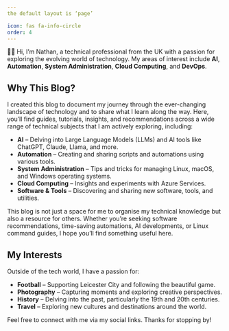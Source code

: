 ```yaml
---
the default layout is ‘page’

icon: fas fa-info-circle
order: 4
---
```


👋🏻 Hi, I’m Nathan, a technical professional from the UK with a passion for exploring the evolving world of technology. My areas of interest include **AI**, **Automation**, **System Administration**, **Cloud Computing**, and **DevOps**.

## Why This Blog?

I created this blog to document my journey through the ever-changing landscape of technology and to share what I learn along the way. Here, you’ll find guides, tutorials, insights, and recommendations across a wide range of technical subjects that I am actively exploring, including:

- **AI** – Delving into Large Language Models (LLMs) and AI tools like ChatGPT, Claude, Llama, and more.
- **Automation** – Creating and sharing scripts and automations using various tools.
- **System Administration** – Tips and tricks for managing Linux, macOS, and Windows operating systems.
- **Cloud Computing** – Insights and experiments with Azure Services.
- **Software & Tools** – Discovering and sharing new software, tools, and utilities.

This blog is not just a space for me to organise my technical knowledge but also a resource for others. Whether you’re seeking software recommendations, time-saving automations, AI developments, or Linux command guides, I hope you’ll find something useful here.

## My Interests

Outside of the tech world, I have a passion for:

- **Football** – Supporting Leicester City and following the beautiful game.
- **Photography** – Capturing moments and exploring creative perspectives.
- **History** – Delving into the past, particularly the 19th and 20th centuries.
- **Travel** – Exploring new cultures and destinations around the world.

Feel free to connect with me via my social links. Thanks for stopping by!